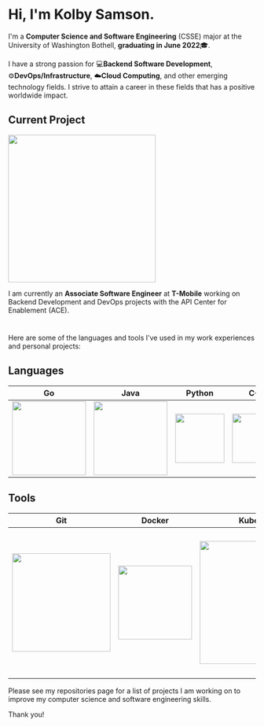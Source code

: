 # Hi, I'm Kolby Samson.

I'm a **Computer Science and Software Engineering** (CSSE) major at the University of Washington Bothell, **graduating in June 2022**🎓.

I have a strong passion for 💻**Backend Software Development**, ⚙️**DevOps/Infrastructure**, ☁️**Cloud Computing**, and other emerging technology fields. I strive to attain a career in these fields that has a positive worldwide impact. 

## Current Project
<img src="https://www.t-mobile.com/news/_admin/uploads/2020/04/T-Mobile_New_Logo_Primary_RGB_M-on-K_Transparent.png" width=300px>

I am currently an **Associate Software Engineer** at **T-Mobile** working on Backend Development and DevOps projects with the API Center for Enablement (ACE).

#

Here are some of the languages and tools I've used in my work experiences and personal projects:

## Languages

Go             |  Java | Python | C++ | SQL
:-------------------------:|:-------------------------:|:------------------:|:-------------:|:-------------:
<img src="https://upload.wikimedia.org/wikipedia/commons/thumb/0/05/Go_Logo_Blue.svg/1200px-Go_Logo_Blue.svg.png" width=150px>  |  <img src="https://1000logos.net/wp-content/uploads/2020/09/Java-Logo.png" width=150px> | <img src="https://upload.wikimedia.org/wikipedia/commons/thumb/c/c3/Python-logo-notext.svg/2048px-Python-logo-notext.svg.png" width=100px> | <img src="https://upload.wikimedia.org/wikipedia/commons/thumb/1/18/ISO_C%2B%2B_Logo.svg/1822px-ISO_C%2B%2B_Logo.svg.png" width=100px> | <img src="https://bs-uploads.toptal.io/blackfish-uploads/components/skill_page/content/logo_file/logo/195568/sql-64a6e0f07773cf17581e76ca09e17dbc.png" width=150px>


## Tools

Git             |  Docker | Kubernetes | MongoDB | Azure
:-------------------------:|:-------------------------:|:------------------:|:-------------:|:-------------:
<img src="https://upload.wikimedia.org/wikipedia/commons/thumb/e/e0/Git-logo.svg/1280px-Git-logo.svg.png" width=200px>  |  <img src="https://www.docker.com/sites/default/files/d8/2019-07/vertical-logo-monochromatic.png" width=150px> | <img src="https://logos-download.com/wp-content/uploads/2018/09/Kubernetes_Logo.png" width=250px> | <img src="https://techcrunch.com/wp-content/uploads/2019/06/MongoDB_Logo_FullColorBlack_RGB.png" width=250px> | <img src="https://download.logo.wine/logo/Microsoft_Azure/Microsoft_Azure-Logo.wine.png" width=300px>


Please see my repositories page for a list of projects I am working on to improve my computer science and software engineering skills.

Thank you!
